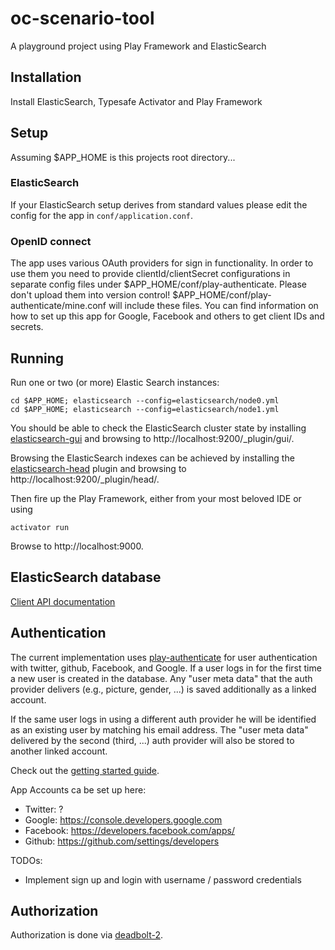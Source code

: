 oc-scenario-tool
================

A playground project using Play Framework and ElasticSearch

Installation
------------

Install ElasticSearch, Typesafe Activator and Play Framework

Setup
-----

Assuming $APP_HOME is this projects root directory...

### ElasticSearch

If your ElasticSearch setup derives from standard values please edit the config for the app in `conf/application.conf`.

### OpenID connect

The app uses various OAuth providers for sign in functionality. In order to use them you need to provide clientId/clientSecret configurations in separate config files under $APP_HOME/conf/play-authenticate. Please don't upload them into version control! $APP_HOME/conf/play-authenticate/mine.conf will include these files. You can find information on how to set up this app for Google, Facebook and others to get client IDs and secrets.

Running
-------

Run one or two (or more) Elastic Search instances:

```
cd $APP_HOME; elasticsearch --config=elasticsearch/node0.yml
cd $APP_HOME; elasticsearch --config=elasticsearch/node1.yml
```

You should be able to check the ElasticSearch cluster state by installing [elasticsearch-gui](https://github.com/jettro/elasticsearch-gui) and browsing to http://localhost:9200/_plugin/gui/.

Browsing the ElasticSearch indexes can be achieved by installing the [elasticsearch-head](http://mobz.github.io/elasticsearch-head/) plugin and browsing to http://localhost:9200/_plugin/head/.

Then fire up the Play Framework, either from your most beloved IDE or using

```
activator run
```

Browse to http://localhost:9000.

ElasticSearch database
----------------------

[Client API documentation](https://www.elastic.co/guide/en/elasticsearch/client/java-api/current/index.html)

Authentication
--------------

The current implementation uses [play-authenticate](http://joscha.github.io/play-authenticate/) for user authentication with twitter, github, Facebook, and Google. If a user logs in for the first time a new user is created in the database. Any "user meta data" that the auth provider delivers (e.g., picture, gender, ...) is saved additionally as a linked account.

If the same user logs in using a different auth provider he will be identified as an existing user by matching his email address. The "user meta data" delivered by the second (third, ...) auth provider will also be stored to another linked account.

Check out the [getting started guide](https://github.com/joscha/play-authenticate/blob/master/samples/java/Getting%20Started.md).

App Accounts ca be set up here:

-	Twitter: ?
-	Google: https://console.developers.google.com
-	Facebook: https://developers.facebook.com/apps/
-	Github: https://github.com/settings/developers

TODOs:

-	Implement sign up and login with username / password credentials

Authorization
-------------

Authorization is done via [deadbolt-2](http://deadbolt.ws/).
